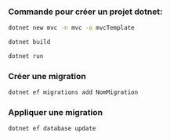 ### Commande pour créer un projet dotnet:
```bash
dotnet new mvc -n mvc -o mvcTemplate
```


```bash
dotnet build
```

```bash
dotnet run
```

### Créer une migration

```bash
dotnet ef migrations add NomMigration
```

### Appliquer une migration

```bash
dotnet ef database update
```

